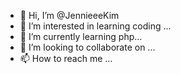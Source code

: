 - 👋 Hi, I’m @JennieeeKim
- 👀 I’m interested in learning coding ...
- 🌱 I’m currently learning php...
- 💞️ I’m looking to collaborate on ...
- 📫 How to reach me ...

<!---
JennieeeKim/JennieeeKim is a ✨ special ✨ repository because its `README.md` (this file) appears on your GitHub profile.
You can click the Preview link to take a look at your changes.
--->
